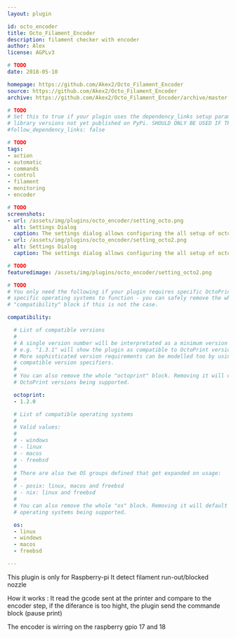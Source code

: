 ```yaml
---
layout: plugin

id: octo_encoder
title: Octo_Filament_Encoder
description: filament checker with encoder
author: Alex
license: AGPLv3

# TODO
date: 2018-05-10

homepage: https://github.com/Akex2/Octo_Filament_Encoder
source: https://github.com/Akex2/Octo_Filament_Encoder
archive: https://github.com/Akex2/Octo_Filament_Encoder/archive/master.zip

# TODO
# Set this to true if your plugin uses the dependency_links setup parameter to include
# library versions not yet published on PyPi. SHOULD ONLY BE USED IF THERE IS NO OTHER OPTION!
#follow_dependency_links: false

# TODO
tags:
- action
- automatic
- commands
- control
- filament
- monitoring
- encoder

# TODO
screenshots:
- url: /assets/img/plugins/octo_encoder/setting_octo.png
  alt: Settings Dialog
  caption: The settings dialog allows configuring the all setup of octo encoder
- url: /assets/img/plugins/octo_encoder/setting_octo2.png
  alt: Settings Dialog
  caption: The settings dialog allows configuring the all setup of octo encoder

# TODO
featuredimage: /assets/img/plugins/octo_encoder/setting_octo2.png

# TODO
# You only need the following if your plugin requires specific OctoPrint versions or
# specific operating systems to function - you can safely remove the whole
# "compatibility" block if this is not the case.

compatibility:

  # List of compatible versions
  #
  # A single version number will be interpretated as a minimum version requirement,
  # e.g. "1.3.1" will show the plugin as compatible to OctoPrint versions 1.3.1 and up.
  # More sophisticated version requirements can be modelled too by using PEP440
  # compatible version specifiers.
  #
  # You can also remove the whole "octoprint" block. Removing it will default to all
  # OctoPrint versions being supported.

  octoprint:
  - 1.2.0

  # List of compatible operating systems
  #
  # Valid values:
  #
  # - windows
  # - linux
  # - macos
  # - freebsd
  #
  # There are also two OS groups defined that get expanded on usage:
  #
  # - posix: linux, macos and freebsd
  # - nix: linux and freebsd
  #
  # You can also remove the whole "os" block. Removing it will default to all
  # operating systems being supported.

  os:
  - linux
  - windows
  - macos
  - freebsd

---
```


This plugin is only for Raspberry-pi
It detect filament run-out/blocked nozzle

How it works :
It read the gcode sent at the printer and compare to the encoder step, if the diferance is too hight, the plugin send the commande block (pause print)

The encoder is wirring on the raspberry gpio 17 and 18

